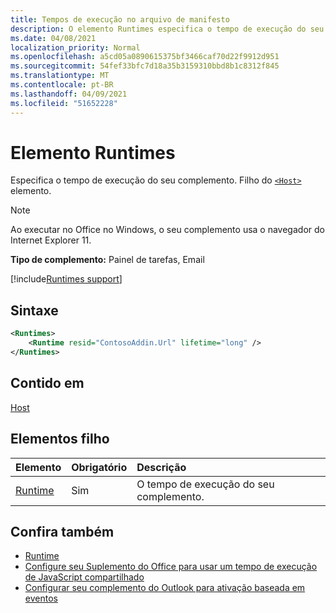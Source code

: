 ```yaml
---
title: Tempos de execução no arquivo de manifesto
description: O elemento Runtimes especifica o tempo de execução do seu complemento.
ms.date: 04/08/2021
localization_priority: Normal
ms.openlocfilehash: a5cd05a0890615375bf3466caf70d22f9912d951
ms.sourcegitcommit: 54fef33bfc7d18a35b3159310bbd8b1c8312f845
ms.translationtype: MT
ms.contentlocale: pt-BR
ms.lasthandoff: 04/09/2021
ms.locfileid: "51652228"
---
```

# <a name="runtimes-element"></a>Elemento Runtimes

Especifica o tempo de execução do seu complemento. Filho do [`<Host>`](host.md) elemento.

> [!NOTE]
> Ao executar no Office no Windows, o seu complemento usa o navegador do Internet Explorer 11.

**Tipo de complemento:** Painel de tarefas, Email

[!include[Runtimes support](../../includes/runtimes-note.md)]

## <a name="syntax"></a>Sintaxe

```XML
<Runtimes>
    <Runtime resid="ContosoAddin.Url" lifetime="long" />
</Runtimes>
```

## <a name="contained-in"></a>Contido em

[Host](host.md)

## <a name="child-elements"></a>Elementos filho

|  Elemento |  Obrigatório  |  Descrição  |
|:-----|:-----|:-----|
| [Runtime](runtime.md) | Sim |  O tempo de execução do seu complemento. |

## <a name="see-also"></a>Confira também

- [Runtime](runtime.md)
- [Configure seu Suplemento do Office para usar um tempo de execução de JavaScript compartilhado](../../develop/configure-your-add-in-to-use-a-shared-runtime.md)
- [Configurar seu complemento do Outlook para ativação baseada em eventos](../../outlook/autolaunch.md)
